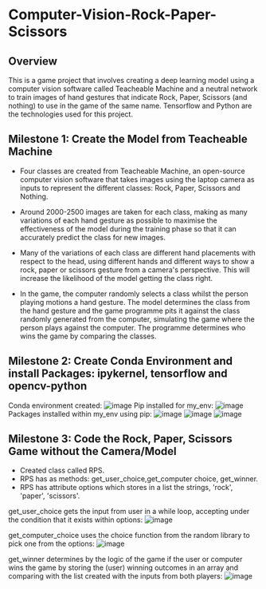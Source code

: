 # Computer-Vision-Rock-Paper-Scissors

## Overview

This is a game project that involves creating a deep learning model using a computer vision software called Teacheable Machine and a neutral network to train images of hand gestures that indicate Rock, Paper, Scissors (and nothing) to use in the game of the same name. Tensorflow and Python are the technologies used for this project.

## Milestone 1: Create the Model from Teacheable Machine

- Four classes are created from Teacheable Machine, an open-source computer vision software that takes images using the laptop camera as inputs to represent the different classes: Rock, Paper, Scissors and Nothing.

- Around 2000-2500 images are taken for each class, making as many variations of each hand gesture as possible to maximise the effectiveness of the model during the training phase so that it can accurately predict the class for new images. 
- Many of the variations of each class are different hand placements with respect to the head, using different hands and different ways to show a rock, paper or scissors gesture from a camera's perspective. This will increase the likelihood of the model getting the class right.

- In the game, the computer randomly selects a class whilst the person playing motions a hand gesture. The model determines the class from the hand gesture and the game programme pits it against the class randomly generated from the computer, simulating the game where the person plays against the computer. The programme determines who wins the game by comparing the classes.

## Milestone 2: Create Conda Environment and install Packages: ipykernel, tensorflow and opencv-python
Conda environment created:
![image](https://user-images.githubusercontent.com/80417833/191304295-10a66727-4e8e-4139-a5df-2472ca3f847f.png)
Pip installed for my_env:
![image](https://user-images.githubusercontent.com/80417833/191303682-e8be3384-47ac-462f-9ef6-39c153143c2e.png)
Packages installed within my_env using pip:
![image](https://user-images.githubusercontent.com/80417833/191302966-588abd36-7030-400b-93a7-0476efce68f5.png)
![image](https://user-images.githubusercontent.com/80417833/191303073-3b463a30-3b72-4e3b-b3c7-b24b17d34ad8.png)
![image](https://user-images.githubusercontent.com/80417833/191303417-e68182f2-2404-4f75-8a24-988d5dc87656.png)

## Milestone 3: Code the Rock, Paper, Scissors Game without the Camera/Model

- Created class called RPS.
- RPS has as methods: get_user_choice,get_computer choice, get_winner.
- RPS has attribute options which stores in a list the strings, 'rock', 'paper', 'scissors'.

get_user_choice gets the input from user in a while loop, accepting under the condition that it exists within options:
![image](https://user-images.githubusercontent.com/80417833/191307796-01ce62f2-7486-4a3e-8f56-7528a9a85573.png)

get_computer_choice uses the choice function from the random library to pick one from the options:
![image](https://user-images.githubusercontent.com/80417833/191308003-6c31ae61-b40c-4c6b-9a3e-612130019a15.png)

get_winner determines by the logic of the game if the user or computer wins the game by storing the (user) winning outcomes in an array and comparing with the list created with the inputs from both players:
![image](https://user-images.githubusercontent.com/80417833/191306722-067cc9a9-d781-4f63-b5b0-33ad07173111.png)


